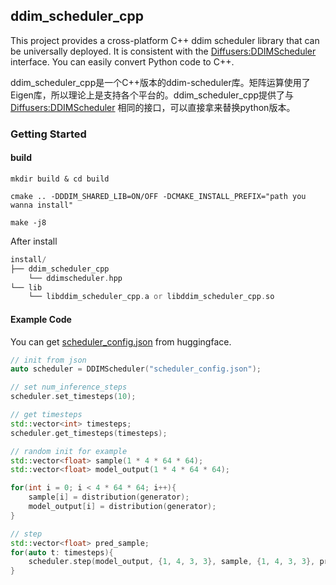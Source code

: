 ## ddim_scheduler_cpp


This project provides a cross-platform C++ ddim scheduler library that can be universally deployed. It is consistent with the [Diffusers:DDIMScheduler](https://huggingface.co/docs/diffusers/api/schedulers/ddim) interface. You can easily convert Python code to C++.

ddim_scheduler_cpp是一个C++版本的ddim-scheduler库。矩阵运算使用了Eigen库，所以理论上是支持各个平台的。ddim_scheduler_cpp提供了与[Diffusers:DDIMScheduler](https://huggingface.co/docs/diffusers/api/schedulers/ddim) 相同的接口，可以直接拿来替换python版本。


### Getting Started

#### build

`mkdir build & cd build`

`cmake .. -DDDIM_SHARED_LIB=ON/OFF -DCMAKE_INSTALL_PREFIX="path you wanna install"`

`make -j8`


After install

```asm
install/
├── ddim_scheduler_cpp
    └── ddimscheduler.hpp
└── lib   
    └── libddim_scheduler_cpp.a or libddim_scheduler_cpp.so
```



#### Example Code

You can get [scheduler_config.json](https://huggingface.co/runwayml/stable-diffusion-inpainting/blob/main/scheduler/scheduler_config.json) from huggingface. 

```c++
// init from json
auto scheduler = DDIMScheduler("scheduler_config.json");

// set num_inference_steps
scheduler.set_timesteps(10);

// get timesteps
std::vector<int> timesteps;
scheduler.get_timesteps(timesteps);

// random init for example
std::vector<float> sample(1 * 4 * 64 * 64);
std::vector<float> model_output(1 * 4 * 64 * 64);

for(int i = 0; i < 4 * 64 * 64; i++){
    sample[i] = distribution(generator);
    model_output[i] = distribution(generator);
}

// step
std::vector<float> pred_sample;
for(auto t: timesteps){
    scheduler.step(model_output, {1, 4, 3, 3}, sample, {1, 4, 3, 3}, pred_sample, t);
}
```

